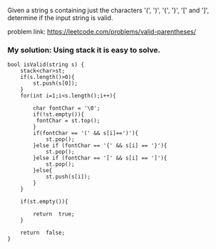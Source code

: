  Given a string s containing just the characters '(', ')', '{', '}', '[' and ']', determine if the input string is valid.

problem link: https://leetcode.com/problems/valid-parentheses/

### My solution: Using stack it is easy to solve. 
```
bool isValid(string s) {
    stack<char>st;
    if(s.length()>0){
        st.push(s[0]);
    }
    for(int i=1;i<s.length();i++){
        
        char fontChar = '\0';
        if(!st.empty()){
         fontChar = st.top();
        }
        if(fontChar == '(' && s[i]==')'){
            st.pop();
        }else if (fontChar == '{' && s[i] == '}'){
            st.pop();
        }else if (fontChar == '[' && s[i] == ']'){
            st.pop();
        }else{
            st.push(s[i]);
        }
    }
    
    if(st.empty()){
        
        return  true;
    }
    
    return  false;
}
```
